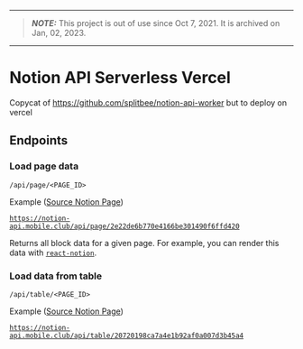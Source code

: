 ----
> **_NOTE:_** This project is out of use since Oct 7, 2021. It is archived on Jan, 02, 2023.
---

# Notion API Serverless Vercel

Copycat of https://github.com/splitbee/notion-api-worker but to deploy on vercel

## Endpoints

### Load page data

`/api/page/<PAGE_ID>`

Example ([Source Notion Page](https://www.notion.so/react-notion-example-2e22de6b770e4166be301490f6ffd420))

[`https://notion-api.mobile.club/api/page/2e22de6b770e4166be301490f6ffd420`](https://notion-api.mobile.club/api/page/2e22de6b770e4166be301490f6ffd420)

Returns all block data for a given page.
For example, you can render this data with [`react-notion`](https://github.com/splitbee/react-notion).

### Load data from table

`/api/table/<PAGE_ID>`

Example ([Source Notion Page](https://www.notion.so/splitbee/20720198ca7a4e1b92af0a007d3b45a4?v=4206debfc84541d7b4503ebc838fdf1e))

[`https://notion-api.mobile.club/api/table/20720198ca7a4e1b92af0a007d3b45a4`](https://notion-api.mobile.club/api/table/20720198ca7a4e1b92af0a007d3b45a4)
